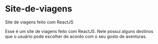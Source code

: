 # Site-de-viagens
Site de viagens feito com ReactJS

Esse é um site de viagens feito com ReactJS. Nele possui alguns destinos que o usuário pode escolher de acordo com o seu gosto de aventuras.

